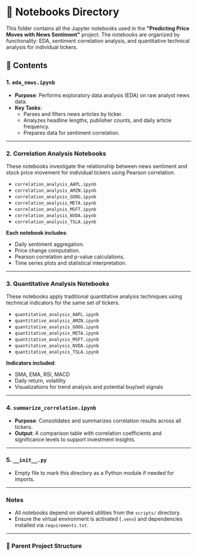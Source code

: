 # 📓 Notebooks Directory

This folder contains all the Jupyter notebooks used in the **"Predicting Price Moves with News Sentiment"** project. The notebooks are organized by functionality: EDA, sentiment correlation analysis, and quantitative technical analysis for individual tickers.

## 📁 Contents

### 1. `eda_news.ipynb`
- **Purpose**: Performs exploratory data analysis (EDA) on raw analyst news data.
- **Key Tasks**:
  - Parses and filters news articles by ticker.
  - Analyzes headline lengths, publisher counts, and daily article frequency.
  - Prepares data for sentiment correlation.

---

### 2. Correlation Analysis Notebooks

These notebooks investigate the relationship between news sentiment and stock price movement for individual tickers using Pearson correlation.

- `correlation_analysis_AAPL.ipynb`
- `correlation_analysis_AMZN.ipynb`
- `correlation_analysis_GOOG.ipynb`
- `correlation_analysis_META.ipynb`
- `correlation_analysis_MSFT.ipynb`
- `correlation_analysis_NVDA.ipynb`
- `correlation_analysis_TSLA.ipynb`

**Each notebook includes**:
- Daily sentiment aggregation.
- Price change computation.
- Pearson correlation and p-value calculations.
- Time series plots and statistical interpretation.

---

### 3. Quantitative Analysis Notebooks

These notebooks apply traditional quantitative analysis techniques using technical indicators for the same set of tickers.

- `quantitative_analysis_AAPL.ipynb`
- `quantitative_analysis_AMZN.ipynb`
- `quantitative_analysis_GOOG.ipynb`
- `quantitative_analysis_META.ipynb`
- `quantitative_analysis_MSFT.ipynb`
- `quantitative_analysis_NVDA.ipynb`
- `quantitative_analysis_TSLA.ipynb`

**Indicators included**:
- SMA, EMA, RSI, MACD
- Daily return, volatility
- Visualizations for trend analysis and potential buy/sell signals

---

### 4. `summarize_correlation.ipynb`
- **Purpose**: Consolidates and summarizes correlation results across all tickers.
- **Output**: A comparison table with correlation coefficients and significance levels to support investment insights.

---

### 5. `__init__.py`
- Empty file to mark this directory as a Python module if needed for imports.

---

###  Notes
- All notebooks depend on shared utilities from the `scripts/` directory.
- Ensure the virtual environment is activated (`.venv`) and dependencies installed via `requirements.txt`.

---

### 📂 Parent Project Structure

